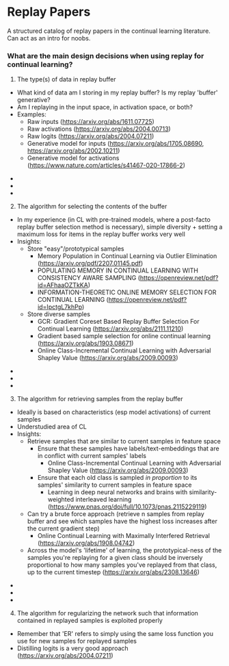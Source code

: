 # Replay Papers

A structured catalog of replay papers in the continual learning literature. Can act as an intro for noobs.

### What are the main design decisions when using replay for continual learning?

1. The type(s) of data in replay buffer
- What kind of data am I storing in my replay buffer? Is my replay 'buffer' generative?
- Am I replaying in the input space, in activation space, or both?
- Examples:
  - Raw inputs (https://arxiv.org/abs/1611.07725)
  - Raw activations (https://arxiv.org/abs/2004.00713)
  - Raw logits (https://arxiv.org/abs/2004.07211)
  - Generative model for inputs (https://arxiv.org/abs/1705.08690, https://arxiv.org/abs/2002.10211)
  - Generative model for activations (https://www.nature.com/articles/s41467-020-17866-2)
+
+
+
2. The algorithm for selecting the contents of the buffer
- In my experience (in CL with pre-trained models, where a post-facto replay buffer selection method is necessary), simple diversity + setting a maximum loss for items in the replay buffer works very well
- Insights:
  - Store "easy"/prototypical samples
    - Memory Population in Continual Learning via Outlier Elimination (https://arxiv.org/pdf/2207.01145.pdf)
    - POPULATING MEMORY IN CONTINUAL LEARNING WITH CONSISTENCY AWARE SAMPLING (https://openreview.net/pdf?id=AFhaaOZTkKA)
    - INFORMATION-THEORETIC ONLINE MEMORY SELECTION FOR CONTINUAL LEARNING (https://openreview.net/pdf?id=IpctgL7khPp)
  - Store diverse samples
    - GCR: Gradient Coreset Based Replay Buffer Selection For Continual Learning (https://arxiv.org/abs/2111.11210)
    - Gradient based sample selection for online continual learning (https://arxiv.org/abs/1903.08671)
    - Online Class-Incremental Continual Learning with Adversarial Shapley Value (https://arxiv.org/abs/2009.00093)
+
+
+
3. The algorithm for retrieving samples from the replay buffer
- Ideally is based on characteristics (esp model activations) of current samples
- Understudied area of CL
- Insights:
  - Retrieve samples that are similar to current samples in feature space
    - Ensure that these samples have labels/text-embeddings that are in conflict with current samples' labels
      - Online Class-Incremental Continual Learning with Adversarial Shapley Value (https://arxiv.org/abs/2009.00093)
    - Ensure that each old class is sampled *in proportion* to its samples' similarity to current samples in feature space
      - Learning in deep neural networks and brains with similarity-weighted interleaved learning (https://www.pnas.org/doi/full/10.1073/pnas.2115229119)
  - Can try a brute force approach (retrieve n samples from replay buffer and see which samples have the highest loss increases after the current gradient step)
    - Online Continual Learning with Maximally Interfered Retrieval (https://arxiv.org/abs/1908.04742)
  - Across the model's 'lifetime' of learning, the prototypical-ness of the samples you're replaying for a given class should be inversely proportional to how many samples you've replayed from that class, up to the current timestep (https://arxiv.org/abs/2308.13646)
+
+
+
4. The algorithm for regularizing the network such that information contained in replayed samples is exploited properly
- Remember that 'ER' refers to simply using the same loss function you use for new samples for replayed samples
- Distilling logits is a very good approach (https://arxiv.org/abs/2004.07211)

